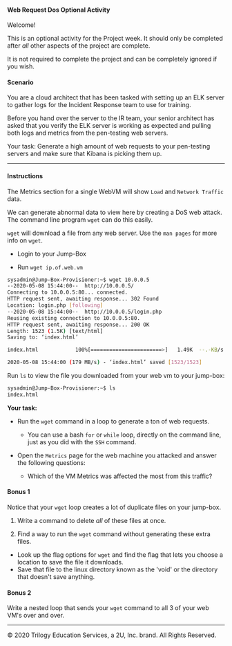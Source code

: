 #### Web Request Dos Optional Activity
Welcome! 

This is an optional activity for the Project week. It should only be completed after _all_ other aspects of the project are complete.

It is not required to complete the project and can be completely ignored if you wish.

#### Scenario

You are a cloud architect that has been tasked with setting up an ELK server to gather logs for the Incident Response team to use for training.

Before you hand over the server to the IR team, your senior architect has asked that you verify the ELK server is working as expected and pulling both logs and metrics from the pen-testing web servers.

Your task: Generate a high amount of web requests to your pen-testing servers and make sure that Kibana is picking them up.

---

#### Instructions

The Metrics section for a single WebVM will show `Load` and `Network Traffic` data. 

We can generate abnormal data to view here by creating a DoS web attack. The command line program `wget` can do this easily.

`wget` will download a file from any web server. Use the `man pages` for more info on `wget`.

- Login to your Jump-Box

- Run `wget ip.of.web.vm`

```bash
sysadmin@Jump-Box-Provisioner:~$ wget 10.0.0.5
--2020-05-08 15:44:00--  http://10.0.0.5/
Connecting to 10.0.0.5:80... connected.
HTTP request sent, awaiting response... 302 Found
Location: login.php [following]
--2020-05-08 15:44:00--  http://10.0.0.5/login.php
Reusing existing connection to 10.0.0.5:80.
HTTP request sent, awaiting response... 200 OK
Length: 1523 (1.5K) [text/html]
Saving to: ‘index.html’

index.html            100%[=======================>]   1.49K  --.-KB/s    in 0s      

2020-05-08 15:44:00 (179 MB/s) - ‘index.html’ saved [1523/1523]
```

Run `ls` to view the file you downloaded from your web vm to your jump-box:

```bash
sysadmin@Jump-Box-Provisioner:~$ ls
index.html
```

**Your task:**

- Run the `wget` command in a loop to generate a ton of web requests.
	- You can use a bash `for` or `while` loop, directly on the command line, just as you did with the `SSH` command.

- Open the `Metrics` page for the web machine you attacked and answer the following questions:
	
	- Which of the VM Metrics was affected the most from this traffic?

#### Bonus 1

Notice that your `wget` loop creates a lot of duplicate files on your jump-box.

1. Write a command to delete _all_ of these files at once.

2. Find a way to run the `wget` command without generating these extra files.
- Look up the flag options for `wget` and find the flag that lets you choose a location to save the file it downloads. 
- Save that file to the linux directory known as the 'void' or the directory that doesn't save anything.

#### Bonus 2

Write a nested loop that sends your `wget` command to all 3 of your web VM's over and over.

---
© 2020 Trilogy Education Services, a 2U, Inc. brand. All Rights Reserved. 
